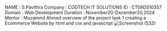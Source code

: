 NAME : S.Pavithra
Company : CODTECH IT SOLUTIONS
ID : CT08DS10357
Domain : Web Development
Duration : November20-December20,2024
Mentor : Muzammil Ahmed
overview of the project task 1
creating a Ecommerce Website by html and css and javascript
![Screenshot (532)](https://github.com/user-attachments/assets/701eb755-ad30-4508-ada3-afcc51ed3fd9)
